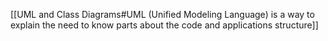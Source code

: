 
[[UML and Class Diagrams#UML (Unified Modeling Language) is a way to explain the need to know parts about the code and applications structure]]
